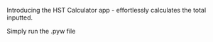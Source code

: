 Introducing the HST Calculator app - effortlessly calculates the total inputted.

Simply run the .pyw file